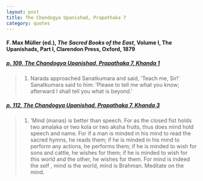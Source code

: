 ```yaml
---
layout: post
title: The Chandogya Upanishad, Prapathaka 7
category: quotes
---
```


#### F. Max Müller (ed.), *The Sacred Books of the East*, Volume I, The Upanishads, Part I, Clarendon Press, Oxford, 1879

##### [p. 109, The Chandogya Upanishad, Prapathaka 7, Khanda 1](https://archive.org/details/upanishads01ml/page/108/mode/2up)

> 1. Narada approached Sanatkumara and said, 'Teach me, Sir!' Sanatkumara said to him: 'Please to tell me what you know; afterward I shall tell you what is beyond.'

##### [p. 112, The Chandogya Upanishad, Prapathaka 7, Khanda 3](https://archive.org/details/upanishads01ml/page/112/mode/2up)

> 1. 'Mind (manas) is better than speech. For as the closed fist holds two amalaka or two kola or two aksha fruits, thus does mind hold speech and name. For if a man is minded in his mind to read the sacred hymns, he reads them; if he is minded in his mind to perform any actions, he performs them; if he is minded to wish for sons and cattle, he wishes for them; if he is minded to wish for this world and the other, he wishes for them. For mind is indeed the self , mind is the world, mind is Brahman. Meditate on the mind.